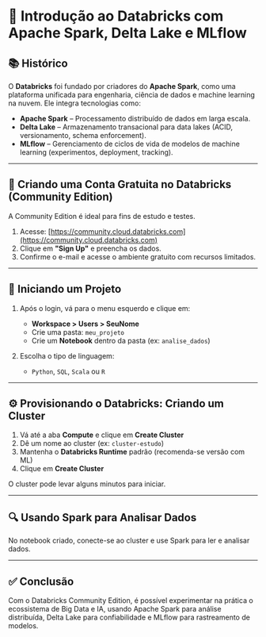 # 🚀 Introdução ao Databricks com Apache Spark, Delta Lake e MLflow

## 📚 Histórico

O **Databricks** foi fundado por criadores do **Apache Spark**, como uma plataforma unificada para engenharia, ciência de dados e machine learning na nuvem. Ele integra tecnologias como:

- **Apache Spark** – Processamento distribuído de dados em larga escala.
- **Delta Lake** – Armazenamento transacional para data lakes (ACID, versionamento, schema enforcement).
- **MLflow** – Gerenciamento de ciclos de vida de modelos de machine learning (experimentos, deployment, tracking).

---

## 📝 Criando uma Conta Gratuita no Databricks (Community Edition)

A Community Edition é ideal para fins de estudo e testes.

1. Acesse: [https://community.cloud.databricks.com](https://community.cloud.databricks.com)
2. Clique em **"Sign Up"** e preencha os dados.
3. Confirme o e-mail e acesse o ambiente gratuito com recursos limitados.

---

## 🏁 Iniciando um Projeto

1. Após o login, vá para o menu esquerdo e clique em:
   - **Workspace > Users > SeuNome**
   - Crie uma pasta: `meu_projeto`
   - Crie um **Notebook** dentro da pasta (ex: `analise_dados`)

2. Escolha o tipo de linguagem:
   - `Python`, `SQL`, `Scala` ou `R`

---

## ⚙️ Provisionando o Databricks: Criando um Cluster

1. Vá até a aba **Compute** e clique em **Create Cluster**
2. Dê um nome ao cluster (ex: `cluster-estudo`)
3. Mantenha o **Databricks Runtime** padrão (recomenda-se versão com ML)
4. Clique em **Create Cluster**

O cluster pode levar alguns minutos para iniciar.

---

## 🔍 Usando Spark para Analisar Dados

No notebook criado, conecte-se ao cluster e use Spark para ler e analisar dados. 

---

## ✅ Conclusão
Com o Databricks Community Edition, é possível experimentar na prática o ecossistema de Big Data e IA, usando Apache Spark para análise distribuída, Delta Lake para confiabilidade e MLflow para rastreamento de modelos.
